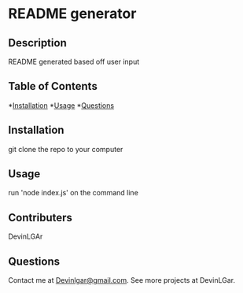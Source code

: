 # README generator


  ## Description
  README generated based off user input

  ## Table of Contents
  *[Installation](#installation)
  *[Usage](#usage)
  *[Questions](#questions)

  ## Installation
  git clone the repo to your computer

  ## Usage
  run 'node index.js' on the command line

  ## Contributers
  DevinLGAr

  ## Questions
  Contact me at Devinlgar@gmail.com. See more projects at DevinLGar.
